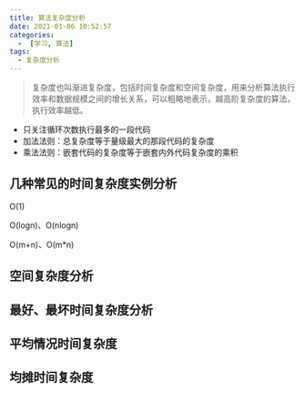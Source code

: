 ```yaml
---
title: 算法复杂度分析
date: 2021-01-06 10:52:57
categories:
  -  [学习, 算法]
tags:
  - 复杂度分析
---
```


> 复杂度也叫渐进复杂度，包括时间复杂度和空间复杂度，用来分析算法执行效率和数据规模之间的增长关系，可以粗略地表示，越高阶复杂度的算法，执行效率越低。

+ 只关注循环次数执行最多的一段代码
+ 加法法则：总复杂度等于量级最大的那段代码的复杂度
+ 乘法法则：嵌套代码的复杂度等于嵌套内外代码复杂度的乘积

## 几种常见的时间复杂度实例分析

O(1)

O(logn)、O(nlogn)

O(m+n)、O(m*n)

## 空间复杂度分析

## 最好、最坏时间复杂度分析

## 平均情况时间复杂度

## 均摊时间复杂度

